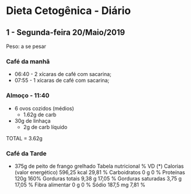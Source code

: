 # Dieta Cetogênica - Diário


## 1 - Segunda-feira 20/Maio/2019

Peso: a se pesar


### Café da manhã

- 06:40 - 2 xícaras de café com sacarina;
- 07:55 - 1 xícaras de café com sacarina;


### Almoço - 11:40

- 6 ovos cozidos (médios)
  - 1.62g de carb
- 30g de linhaça
  - 2g de carb líquido

TOTAL = 3.62g


### Café da Tarde

- 375g de peito de frango grelhado
  Tabela nutricional	% VD (*)
  Calorias (valor energético)	596,25 kcal	29,81 %
  Carboidratos	0 g	0 %
  Proteínas	120g	160%
  Gorduras totais	9,38 g	17,05 %
  Gorduras saturadas	3,75 g	17,05 %
  Fibra alimentar	0 g	0 %
  Sódio	187,5 mg	7,81 %